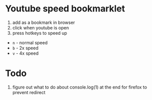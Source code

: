# Youtube speed bookmarklet

1. add as a bookmark in browser
1. click when youtube is open
1. press hotkeys to speed up
  * `n` - normal speed
  * `b` - 2x speed
  * `v` - 4x speed

# Todo
1. figure out what to do about console.log(1) at the end for firefox to prevent redirect